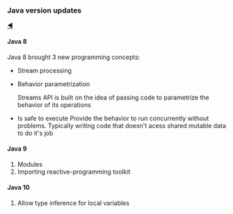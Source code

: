 ### Java version updates

[:arrow_backward:](../../backend_index)

#### Java 8

Java 8 brought 3 new programming concepts: 

- Stream processing

- Behavior parametrization 

  Streams API is built on the idea of passing code to parametrize the behavior of its operations
  
- Is safe to execute 
  Provide the behavior to run concurrently without problems. Typically writing code that doesn't acess shared mutable data to do it's job



#### Java 9

1. Modules 
2. Importing reactive-programming toolkit



#### Java 10

1. Allow type inference for local variables
